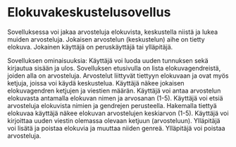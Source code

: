 # Elokuvakeskustelusovellus
Sovelluksessa voi jakaa arvosteluja elokuvista, keskustella niistä ja lukea muiden arvosteluja.
Jokaisen arvostelun (keskustelun) aihe on tietty elokuva. Jokainen käyttäjä on peruskäyttäjä tai ylläpitäjä.

Sovelluksen ominaisuuksia:
Käyttäjä voi luoda uuden tunnuksen sekä kirjautua sisään ja ulos.
Sovelluksen etusivulla on lista elokuvagendreistä, joiden alla on arvosteluja. Arvostelut liittyvät tiettyyn elokuvaan ja ovat myös ketjuja, joissa voi käydä keskustelua. Käyttäjä näkee jokaisen elokuvagendren ketjujen ja viestien määrän.
Käyttäjä voi antaa arvostelun elokuvasta antamalla elokuvan nimen ja arvosanan (1-5).
Käyttäjä voi etsiä arvosteluja elokuvista nimien ja gendrejen perusteella. Hakemalla tiettyä elokuvaa käyttäjä näkee elokuvan arvostelujen keskiarvon (1-5).
Käyttäjä voi kirjoittaa uuden viestin olemassa olevaan ketjuun (arvosteluun).
Ylläpitäjä voi lisätä ja poistaa elokuvia ja muuttaa niiden genreä. Ylläpitäjä voi poistaa arvosteluja.

